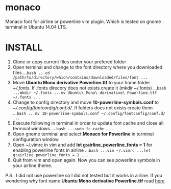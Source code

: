monaco
======

Monaco font for airline or powerline vim plugin. Which is tested on gnome terminal in Ubuntu 14.04 LTS.

INSTALL
=======

1. Clone or copy current files under your prefered folder
2. Open terminal and change to the font directory where you downloaded files
...```bash
...cd /path/to/directory/which/contains/downloaded/files/font
...```
3. Move **Ubuntu Mono derivative Powerline.ttf** to your home folder _~/.fonts_. If .fonts direcory does not exists create it (mkdir  ~/.fonts)
...```bash
...mkdir ~/.fonts
...mv Ubuntu\ Mono\ derivative\ Powerline.ttf ~/.fonts
...```
4. Change to config directory and move **10-powerline-symbols.conf** to *~/.config/fontconfig/conf.d/*. If folders does not exists create them
...```bash
...mv 10-powerline-symbols.conf ~/.config/fontconfig/conf.d/
...```
5. Execute following in terminal in order to update font cache and close all terminal windows.
...```bash
...sudo fc-cache
...```
6. Open gnome terminal and select __Monaco for Powerline__ in terminal configuration window 
7. Open ~/.vimrc in vim and add **let g:airline_powerline_fonts = 1** for enabling powerline fonts in airline
...```bash
...vim ~/.vimrc
...let g:airline_powerline_fonts = 1
...```
8. Quit from vim and open again. Now you can see powerline symbols in your airline theme.

P.S.: I did not use powerline so I did not tested but it works in airline.
If you wondering why font name **Ubuntu Mono derivative Powerline.ttf** read [here](https://github.com/Lokaltog/powerline-fonts/pull/37)
